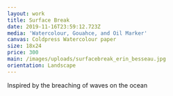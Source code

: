 ```yaml
---
layout: work
title: Surface Break
date: 2019-11-16T23:59:12.723Z
media: 'Watercolour, Gouahce, and Oil Marker'
canvas: Coldpress Watercolour paper
size: 18x24
price: 300
main: /images/uploads/surfacebreak_erin_besseau.jpg
orientation: Landscape
---
```

Inspired by the breaching of waves on the ocean
